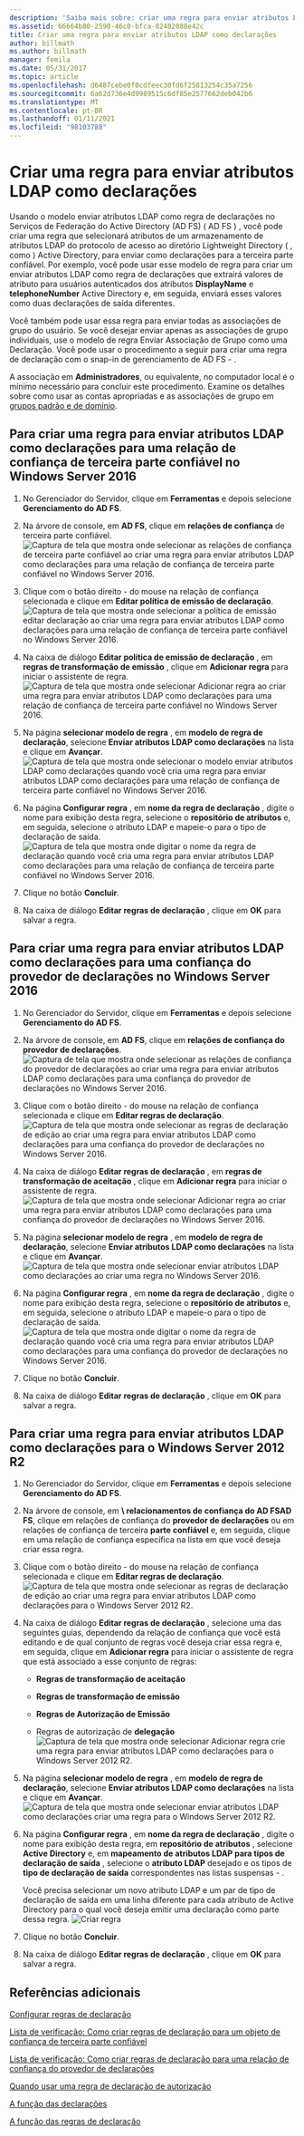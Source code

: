 ```yaml
---
description: 'Saiba mais sobre: criar uma regra para enviar atributos LDAP como declarações'
ms.assetid: 66664b80-2590-46c0-bfca-82402088e42c
title: Criar uma regra para enviar atributos LDAP como declarações
author: billmath
ms.author: billmath
manager: femila
ms.date: 05/31/2017
ms.topic: article
ms.openlocfilehash: d6487cebe0f0cdfeec30fd6f25813254c35a7256
ms.sourcegitcommit: 6a62d736e4d9989515c6df85e2577662deb042b6
ms.translationtype: MT
ms.contentlocale: pt-BR
ms.lasthandoff: 01/11/2021
ms.locfileid: "98103788"
---
```

# <a name="create-a-rule-to-send-ldap-attributes-as-claims"></a>Criar uma regra para enviar atributos LDAP como declarações


Usando o modelo enviar atributos LDAP como regra de declarações no Serviços de Federação do Active Directory (AD FS) \( AD FS \) , você pode criar uma regra que selecionará atributos de um armazenamento de atributos LDAP do protocolo de acesso ao diretório Lightweight Directory \( , como \) Active Directory, para enviar como declarações para a terceira parte confiável. Por exemplo, você pode usar esse modelo de regra para criar um enviar atributos LDAP como regra de declarações que extrairá valores de atributo para usuários autenticados dos atributos **DisplayName** e **telephoneNumber** Active Directory e, em seguida, enviará esses valores como duas declarações de saída diferentes.

Você também pode usar essa regra para enviar todas as associações de grupo do usuário. Se você desejar enviar apenas as associações de grupo individuais, use o modelo de regra Enviar Associação de Grupo como uma Declaração. Você pode usar o procedimento a seguir para criar uma regra de declaração com o snap-in de gerenciamento de AD FS \- .

A associação em **Administradores**, ou equivalente, no computador local é o mínimo necessário para concluir este procedimento.  Examine os detalhes sobre como usar as contas apropriadas e as associações de grupo em [grupos padrão e de domínio](https://go.microsoft.com/fwlink/?LinkId=83477).

## <a name="to-create-a-rule-to-send-ldap-attributes-as-claims-for-a-relying-party-trust-in-windows-server-2016"></a>Para criar uma regra para enviar atributos LDAP como declarações para uma relação de confiança de terceira parte confiável no Windows Server 2016

1.  No Gerenciador do Servidor, clique em **Ferramentas** e depois selecione **Gerenciamento do AD FS**.

2.  Na árvore de console, em **AD FS**, clique em **relações de confiança** de terceira parte confiável.
![Captura de tela que mostra onde selecionar as relações de confiança de terceira parte confiável ao criar uma regra para enviar atributos LDAP como declarações para uma relação de confiança de terceira parte confiável no Windows Server 2016.](media/Create-a-Rule-to-Pass-Through-or-Filter-an-Incoming-Claim/claimrule9.PNG)

3.  Clique com o botão direito \- do mouse na relação de confiança selecionada e clique em **Editar política de emissão de declaração**.
![Captura de tela que mostra onde selecionar a política de emissão editar declaração ao criar uma regra para enviar atributos LDAP como declarações para uma relação de confiança de terceira parte confiável no Windows Server 2016.](media/Create-a-Rule-to-Pass-Through-or-Filter-an-Incoming-Claim/claimrule10.PNG)

4.  Na caixa de diálogo **Editar política de emissão de declaração** , em **regras de transformação de emissão** , clique em **Adicionar regra** para iniciar o assistente de regra.
![Captura de tela que mostra onde selecionar Adicionar regra ao criar uma regra para enviar atributos LDAP como declarações para uma relação de confiança de terceira parte confiável no Windows Server 2016.](media/Create-a-Rule-to-Pass-Through-or-Filter-an-Incoming-Claim/claimrule11.PNG)

5.  Na página **selecionar modelo de regra** , em **modelo de regra de declaração**, selecione **Enviar atributos LDAP como declarações** na lista e clique em **Avançar**.
![Captura de tela que mostra onde selecionar o modelo enviar atributos LDAP como declarações quando você cria uma regra para enviar atributos LDAP como declarações para uma relação de confiança de terceira parte confiável no Windows Server 2016.](media/Create-a-Rule-to-Send-LDAP-Attributes-as-Claims/ldap1.PNG)

6.  Na página **Configurar regra** , em **nome da regra de declaração** , digite o nome para exibição desta regra, selecione o **repositório de atributos** e, em seguida, selecione o atributo LDAP e mapeie-o para o tipo de declaração de saída.
![Captura de tela que mostra onde digitar o nome da regra de declaração quando você cria uma regra para enviar atributos LDAP como declarações para uma relação de confiança de terceira parte confiável no Windows Server 2016.](media/Create-a-Rule-to-Send-LDAP-Attributes-as-Claims/ldap2.PNG)

7.  Clique no botão **Concluir**.

8.  Na caixa de diálogo **Editar regras de declaração** , clique em **OK** para salvar a regra.

## <a name="to-create-a-rule-to-send-ldap-attributes-as-claims-for-a-claims-provider-trust-in-windows-server-2016"></a>Para criar uma regra para enviar atributos LDAP como declarações para uma confiança do provedor de declarações no Windows Server 2016

1.  No Gerenciador do Servidor, clique em **Ferramentas** e depois selecione **Gerenciamento do AD FS**.

2.  Na árvore de console, em **AD FS**, clique em **relações de confiança do provedor de declarações**.
![Captura de tela que mostra onde selecionar as relações de confiança do provedor de declarações ao criar uma regra para enviar atributos LDAP como declarações para uma confiança do provedor de declarações no Windows Server 2016.](media/Create-a-Rule-to-Pass-Through-or-Filter-an-Incoming-Claim/claimrule1.PNG)

3.  Clique com o botão direito \- do mouse na relação de confiança selecionada e clique em **Editar regras de declaração**.
![Captura de tela que mostra onde selecionar as regras de declaração de edição ao criar uma regra para enviar atributos LDAP como declarações para uma confiança do provedor de declarações no Windows Server 2016.](media/Create-a-Rule-to-Pass-Through-or-Filter-an-Incoming-Claim/claimrule2.PNG)

4.  Na caixa de diálogo **Editar regras de declaração** , em **regras de transformação de aceitação** , clique em **Adicionar regra** para iniciar o assistente de regra.
![Captura de tela que mostra onde selecionar Adicionar regra ao criar uma regra para enviar atributos LDAP como declarações para uma confiança do provedor de declarações no Windows Server 2016.](media/Create-a-Rule-to-Pass-Through-or-Filter-an-Incoming-Claim/claimrule3.PNG)

5.  Na página **selecionar modelo de regra** , em **modelo de regra de declaração**, selecione **Enviar atributos LDAP como declarações** na lista e clique em **Avançar**.
![Captura de tela que mostra onde selecionar enviar atributos LDAP como declarações ao criar uma regra no Windows Server 2016.](media/Create-a-Rule-to-Send-LDAP-Attributes-as-Claims/ldap1.PNG)

6.  Na página **Configurar regra** , em **nome da regra de declaração** , digite o nome para exibição desta regra, selecione o **repositório de atributos** e, em seguida, selecione o atributo LDAP e mapeie-o para o tipo de declaração de saída.
![Captura de tela que mostra onde digitar o nome da regra de declaração quando você cria uma regra para enviar atributos LDAP como declarações para uma confiança do provedor de declarações no Windows Server 2016.](media/Create-a-Rule-to-Send-LDAP-Attributes-as-Claims/ldap2.PNG)

7.  Clique no botão **Concluir**.

8.  Na caixa de diálogo **Editar regras de declaração** , clique em **OK** para salvar a regra.



## <a name="to-create-a-rule-to-send-ldap-attributes-as-claims-for-windows-server-2012-r2"></a>Para criar uma regra para enviar atributos LDAP como declarações para o Windows Server 2012 R2

1.  No Gerenciador do Servidor, clique em **Ferramentas** e depois selecione **Gerenciamento do AD FS**.

2.  Na árvore de console, em **\\ relacionamentos de confiança do AD FSAD FS**, clique em relações de confiança do **provedor de declarações** ou em relações de confiança de terceira **parte confiável** e, em seguida, clique em uma relação de confiança específica na lista em que você deseja criar essa regra.

3.  Clique com o botão direito \- do mouse na relação de confiança selecionada e clique em **Editar regras de declaração**.
![Captura de tela que mostra onde selecionar as regras de declaração de edição ao criar uma regra para enviar atributos LDAP como declarações para o Windows Server 2012 R2.](media/Create-a-Rule-to-Pass-Through-or-Filter-an-Incoming-Claim/claimrule6.PNG)

4.  Na caixa de diálogo **Editar regras de declaração** , selecione uma das seguintes guias, dependendo da relação de confiança que você está editando e de qual conjunto de regras você deseja criar essa regra e, em seguida, clique em **Adicionar regra** para iniciar o assistente de regra que está associado a esse conjunto de regras:

    -   **Regras de transformação de aceitação**

    -   **Regras de transformação de emissão**

    -   **Regras de Autorização de Emissão**

    -   Regras de autorização de **delegação** 
 ![ Captura de tela que mostra onde selecionar Adicionar regra crie uma regra para enviar atributos LDAP como declarações para o Windows Server 2012 R2.](media/Create-a-Rule-to-Permit-All-Users/permitall5.PNG)

5.  Na página **selecionar modelo de regra** , em **modelo de regra de declaração**, selecione **Enviar atributos LDAP como declarações** na lista e clique em **Avançar**.
![Captura de tela que mostra onde selecionar enviar atributos LDAP como declarações criar uma regra para o Windows Server 2012 R2.](media/Create-a-Rule-to-Send-LDAP-Attributes-as-Claims/ldap3.PNG)

6.  Na página **Configurar regra** , em **nome da regra de declaração** , digite o nome para exibição desta regra, em **repositório de atributos** , selecione **Active Directory** e, em **mapeamento de atributos LDAP para tipos de declaração de saída** , selecione o **atributo LDAP** desejado e os tipos de **tipo de declaração de saída** correspondentes nas listas suspensas \- .

    Você precisa selecionar um novo atributo LDAP e um par de tipo de declaração de saída em uma linha diferente para cada atributo de Active Directory para o qual você deseja emitir uma declaração como parte dessa regra.
![Criar regra](media/Create-a-Rule-to-Send-LDAP-Attributes-as-Claims/ldap4.PNG)
7.  Clique no botão **Concluir**.

8.  Na caixa de diálogo **Editar regras de declaração** , clique em **OK** para salvar a regra.

## <a name="additional-references"></a>Referências adicionais
[Configurar regras de declaração](Configure-Claim-Rules.md)

[Lista de verificação: Como criar regras de declaração para um objeto de confiança de terceira parte confiável](/previous-versions/windows/it-pro/windows-server-2012-R2-and-2012/ee913578(v=ws.11))

[Lista de verificação: Como criar regras de declaração para uma relação de confiança do provedor de declarações](/previous-versions/windows/it-pro/windows-server-2012-R2-and-2012/ee913564(v=ws.11))

[Quando usar uma regra de declaração de autorização](../../ad-fs/technical-reference/When-to-Use-an-Authorization-Claim-Rule.md)

[A função das declarações](../../ad-fs/technical-reference/The-Role-of-Claims.md)

[A função das regras de declaração](../../ad-fs/technical-reference/The-Role-of-Claim-Rules.md)
